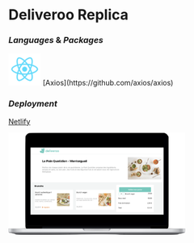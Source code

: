 # Deliveroo Replica

### _Languages_ & _Packages_

<img alt="react" width="64px" src="https://raw.githubusercontent.com/github/explore/80688e429a7d4ef2fca1e82350fe8e3517d3494d/topics/react/react.png">
[Axios](https://github.com/axios/axios)

### _Deployment_

[Netlify](https://deliveroo-replique.netlify.app)

  <img src="./src/assets/Deliveroo.png" width="350" alt="Deliveroo">
